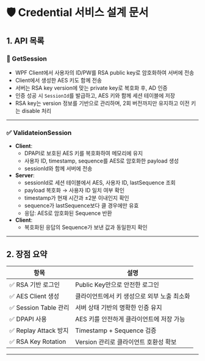 # 🛡️ Credential 서비스 설계 문서

## 1. API 목록

### 🔐 GetSession
- WPF Client에서 사용자의 ID/PW를 RSA public key로 암호화하여 서버에 전송
- Client에서 생성한 AES 키도 함께 전송
- 서버는 RSA key version에 맞는 private key로 복호화 후, AD 인증
- 인증 성공 시 `SessionId`를 발급하고, AES 키와 함께 세션 테이블에 저장
- RSA key는 version 정보를 기반으로 관리하며, 2회 버전까지만 유지하고 이전 키는 disable 처리

---

### ✅ ValidateionSession
- **Client**:
  - DPAPI로 보호된 AES 키를 복호화하여 메모리에 유지
  - 사용자 ID, timestamp, sequence를 AES로 암호화한 payload 생성
  - sessionId와 함께 서버에 전송
- **Server**:
  - sessionId로 세션 테이블에서 AES, 사용자 ID, lastSequence 조회
  - payload 복호화 → 사용자 ID 일치 여부 확인
  - timestamp가 현재 시간과 ±2분 이내인지 확인
  - sequence가 lastSequence보다 클 경우에만 유효
  - 응답: AES로 암호화된 Sequence 반환
- **Client**:
  - 복호화된 응답의 Sequence가 보낸 값과 동일한지 확인

---

## 2. 장점 요약

| 항목 | 설명 |
|------|------|
| ✅ RSA 기반 로그인 | Public Key만으로 안전한 로그인 |
| ✅ AES Client 생성 | 클라이언트에서 키 생성으로 외부 노출 최소화 |
| ✅ Session Table 관리 | 서버 상태 기반의 명확한 인증 유지 |
| ✅ DPAPI 사용 | AES 키를 안전하게 클라이언트에 저장 가능 |
| ✅ Replay Attack 방지 | Timestamp + Sequence 검증 |
| ✅ RSA Key Rotation | Version 관리로 클라이언트 호환성 확보 |

---
